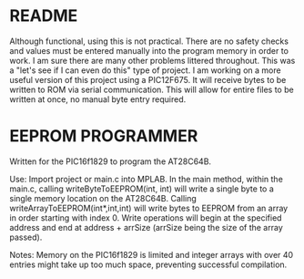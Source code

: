 # README
  Although functional, using this is not practical. There are no safety checks and values must be entered manually into the program memory in order to work. I am sure there are many other problems littered throughout. This was a "let's see if I can even do this" type of project. I am working on a more useful version of this project using a PIC12F675. It will receive bytes to be written to ROM via serial communication. This will allow for entire files to be written at once, no manual byte entry required.

# EEPROM PROGRAMMER
Written for the PIC16f1829 to program the AT28C64B.


Use: Import project or main.c into MPLAB. In the main method, within the main.c, calling writeByteToEEPROM(int, int) will write a single byte to a single memory location on the AT28C64B. Calling writeArrayToEEPROM(int*,int,int) will write bytes to EEPROM from an array in order starting with index 0. Write operations will begin at the specified address and end at address + arrSize (arrSize being the size of the array passed).

Notes: Memory on the PIC16f1829 is limited and integer arrays with over 40 entries might take up too much space, preventing successful compilation.
